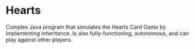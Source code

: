 # Hearts
Complex Java program that simulates the Hearts Card Game by implementing inheritance. Is also fully-functioning, autonomous, and can play against other players.
